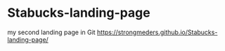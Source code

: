# Stabucks-landing-page
my second landing page in Git
https://strongmeders.github.io/Stabucks-landing-page/
